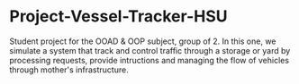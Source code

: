 # Project-Vessel-Tracker-HSU
Student project for the OOAD &amp; OOP subject, group of 2.
In this one, we simulate a system that track and control traffic through a storage or yard by processing requests, provide intructions and managing the flow of vehicles through mother's infrastructure.
